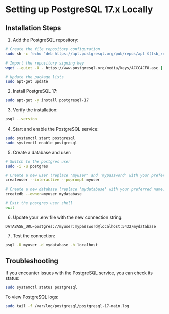 # Setting up PostgreSQL 17.x Locally

## Installation Steps

1. Add the PostgreSQL repository:

```bash
# Create the file repository configuration
sudo sh -c 'echo "deb https://apt.postgresql.org/pub/repos/apt $(lsb_release -cs)-pgdg main" > /etc/apt/sources.list.d/pgdg.list'

# Import the repository signing key
wget --quiet -O - https://www.postgresql.org/media/keys/ACCC4CF8.asc | sudo apt-key add -

# Update the package lists
sudo apt-get update
```

2. Install PostgreSQL 17:

```bash
sudo apt-get -y install postgresql-17
```

3. Verify the installation:

```bash
psql --version
```

4. Start and enable the PostgreSQL service:

```bash
sudo systemctl start postgresql
sudo systemctl enable postgresql
```

5. Create a database and user:

```bash
# Switch to the postgres user
sudo -i -u postgres

# Create a new user (replace 'myuser' and 'mypassword' with your preferred values)
createuser --interactive --pwprompt myuser

# Create a new database (replace 'mydatabase' with your preferred name)
createdb --owner=myuser mydatabase

# Exit the postgres user shell
exit
```

6. Update your .env file with the new connection string:

```
DATABASE_URL=postgres://myuser:mypassword@localhost:5432/mydatabase
```

7. Test the connection:

```bash
psql -U myuser -d mydatabase -h localhost
```

## Troubleshooting

If you encounter issues with the PostgreSQL service, you can check its status:

```bash
sudo systemctl status postgresql
```

To view PostgreSQL logs:

```bash
sudo tail -f /var/log/postgresql/postgresql-17-main.log
```
